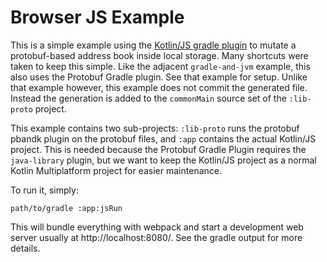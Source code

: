 # Browser JS Example

This is a simple example using the [Kotlin/JS gradle plugin](https://kotlinlang.org/docs/js-project-setup.html) to mutate
a protobuf-based address book inside local storage. Many shortcuts were taken to keep this simple. Like the adjacent
`gradle-and-jvm` example, this also uses the Protobuf Gradle plugin. See that example for setup. Unlike that example
however, this example does not commit the generated file. Instead the generation is added to the `commonMain` source
set of the `:lib-proto` project.

This example contains two sub-projects: `:lib-proto` runs the protobuf pbandk plugin on the protobuf files, and `:app`
contains the actual Kotlin/JS project. This is needed because the Protobuf Gradle Plugin requires the `java-library`
plugin, but we want to keep the Kotlin/JS project as a normal Kotlin Multiplatform project for easier maintenance.

To run it, simply:

    path/to/gradle :app:jsRun

This will bundle everything with webpack and start a development web server usually at http://localhost:8080/. See
the gradle output for more details.
